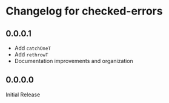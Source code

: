 # Changelog for checked-errors

## 0.0.0.1

- Add `catchOneT`
- Add `rethrowT`
- Documentation improvements and organization

## 0.0.0.0

Initial Release
